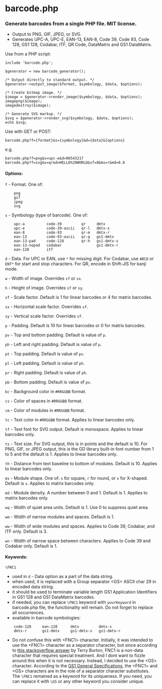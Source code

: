 # barcode.php

### Generate barcodes from a single PHP file. MIT license.

  * Output to PNG, GIF, JPEG, or SVG.
  * Generates UPC-A, UPC-E, EAN-13, EAN-8, Code 39, Code 93, Code 128, GS1 128, Codabar, ITF, QR Code, DataMatrix and GS1 DataMatrix.

Use from a PHP script:

```
include 'barcode.php';

$generator = new barcode_generator();

/* Output directly to standard output. */
$generator->output_image($format, $symbology, $data, $options);

/* Create bitmap image. */
$image = $generator->render_image($symbology, $data, $options);
imagepng($image);
imagedestroy($image);

/* Generate SVG markup. */
$svg = $generator->render_svg($symbology, $data, $options);
echo $svg;
```

Use with GET or POST:

```
barcode.php?f={format}&s={symbology}&d={data}&{options}
```

e.g.

```
barcode.php?f=png&s=upc-e&d=06543217
barcode.php?f=svg&s=qr&d=HELLO%20WORLD&sf=8&ms=r&md=0.8
```

#### Options:

`f` - Format. One of:
```
    png
    gif
    jpeg
    svg
```

`s` - Symbology (type of barcode). One of:
```
    upc-a          code-39         qr     dmtx
    upc-e          code-39-ascii   qr-l   dmtx-s
    ean-8          code-93         qr-m   dmtx-r
    ean-13         code-93-ascii   qr-q   gs1-dmtx
    ean-13-pad     code-128        qr-h   gs1-dmtx-s
    ean-13-nopad   codabar                gs1-dmtx-r
    ean-128        itf
```

`d` - Data. For UPC or EAN, use `*` for missing digit. For Codabar, use `ABCD` or `ENT*` for start and stop characters. For QR, encode in Shift-JIS for kanji mode.

`w` - Width of image. Overrides `sf` or `sx`.

`h` - Height of image. Overrides `sf` or `sy`.

`sf` - Scale factor. Default is 1 for linear barcodes or 4 for matrix barcodes.

`sx` - Horizontal scale factor. Overrides `sf`.

`sy` - Vertical scale factor. Overrides `sf`.

`p` - Padding. Default is 10 for linear barcodes or 0 for matrix barcodes.

`pv` - Top and bottom padding. Default is value of `p`.

`ph` - Left and right padding. Default is value of `p`.

`pt` - Top padding. Default is value of `pv`.

`pl` - Left padding. Default is value of `ph`.

`pr` - Right padding. Default is value of `ph`.

`pb` - Bottom padding. Default is value of `pv`.

`bc` - Background color in `#RRGGBB` format.

`cs` - Color of spaces in `#RRGGBB` format.

`cm` - Color of modules in `#RRGGBB` format.

`tc` - Text color in `#RRGGBB` format. Applies to linear barcodes only.

`tf` - Text font for SVG output. Default is monospace. Applies to linear barcodes only.

`ts` - Text size. For SVG output, this is in points and the default is 10. For PNG, GIF, or JPEG output, this is the GD library built-in font number from 1 to 5 and the default is 1. Applies to linear barcodes only.

`th` - Distance from text baseline to bottom of modules. Default is 10. Applies to linear barcodes only.

`ms` - Module shape. One of: `s` for square, `r` for round, or `x` for X-shaped. Default is `s`. Applies to matrix barcodes only.

`md` - Module density. A number between 0 and 1. Default is 1. Applies to matrix barcodes only.

`wq` - Width of quiet area units. Default is 1. Use 0 to suppress quiet area.

`wm` - Width of narrow modules and spaces. Default is 1.

`ww` - Width of wide modules and spaces. Applies to Code 39, Codabar, and ITF only. Default is 3.

`wn` - Width of narrow space between characters. Applies to Code 39 and Codabar only. Default is 1.

#### Keywords:

`\FNC1`
- used in `d` - Data option as a part of the data string.
- when used, it is replaced with a Group separator &lt;GS&gt; ASCII char 29 in encoded data string.
- it should be used to terminate variable length GS1 Application Identifiers in GS1 128 and GS1 DataMatrix barcodes.
- if needed, you can replace `\FNC1` keyword with `yourKeyword` in barcode.php file, the functionality will remain. Do not forget to replace all occurrences.
- available in barcode symbologies:
```
    code-128     ean-128      dmtx         dmtx-s
    dmtx-r       gs1-dmtx     gs1-dmtx-s   gs1-dmtx-r
```
- Do not confuse this with &lt;FNC1&gt; character. Initially, it was intended to use the &lt;FNC1&gt; character as a separator character, but since according to [this stackoverflow answer](https://stackoverflow.com/questions/31318648/what-is-the-actual-hex-binary-value-of-the-gs1-fnc1-character/31322815#31322815) by Terry Burton, FNC1 is a non-data character that requires special treatment. And I dont want to fizzle around this when it is not necessary. Instead, I decided to use the &lt;GS&gt; character. According to the [GS1 General Specifications](https://www.gs1.org/standards/barcodes-epcrfid-id-keys/gs1-general-specifications), the &lt;FNC1&gt; and &lt;GS&gt; characters are in the role of a separator character substitutes. The `\FNC1` remained as a keyword for its uniqueness. If you need, you can replace it with `\GS` or any other keyword you consider unique.
